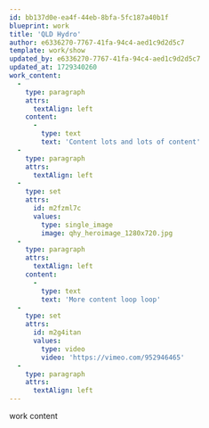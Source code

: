 ```yaml
---
id: bb137d0e-ea4f-44eb-8bfa-5fc187a40b1f
blueprint: work
title: 'QLD Hydro'
author: e6336270-7767-41fa-94c4-aed1c9d2d5c7
template: work/show
updated_by: e6336270-7767-41fa-94c4-aed1c9d2d5c7
updated_at: 1729340260
work_content:
  -
    type: paragraph
    attrs:
      textAlign: left
    content:
      -
        type: text
        text: 'Content lots and lots of content'
  -
    type: paragraph
    attrs:
      textAlign: left
  -
    type: set
    attrs:
      id: m2fzml7c
      values:
        type: single_image
        image: qhy_heroimage_1280x720.jpg
  -
    type: paragraph
    attrs:
      textAlign: left
    content:
      -
        type: text
        text: 'More content loop loop'
  -
    type: set
    attrs:
      id: m2g4itan
      values:
        type: video
        video: 'https://vimeo.com/952946465'
  -
    type: paragraph
    attrs:
      textAlign: left
---
```

work content